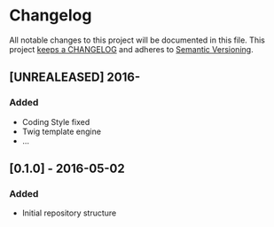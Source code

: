 # Changelog

All notable changes to this project will be documented in this file. This project
[keeps a CHANGELOG](http://keepachangelog.com/) and adheres to
[Semantic Versioning](http://semver.org/).


## [UNREALEASED] 2016-

### Added

* Coding Style fixed
* Twig template engine
* ...


## [0.1.0] - 2016-05-02

### Added

* Initial repository structure
